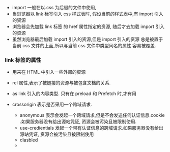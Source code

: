 - import 一般在以.css 为后缀的文件中使用,
- 当浏览器以 link 标签引入 css 样式表时, 假设当前的样式表中,有 import 引入的资源
- 浏览器会先加载 link 标签 的 href 属性指定的资源, 随后才去加载 import 引入的资源
- 虽然浏览器最后加载 import 引入的资源,但是 import 引入的资源 总是被置于当前 css 文件的上面,所以与当前 css 文件中类型同名的属性 容易被覆盖.

### link 标签的属性

- 用来在 HTML 中引入一些外部的资源
- rel 属性,表示了被链接的资源与被包含文档的关系.
- as link 引入的内容类型. 只有在 preload 和 Prefetch 时,才有用
- crossorigin 表示是否采用一个跨域请求.

  - anonymous 表示会发起一个跨域请求,但是不会发送任何认证信息.cookie .如果服务器没有给出源站凭证, 资源会被污染且被限制使用.
  - use-credientials 发起一个带有认证信息的跨域请求.如果服务器没有给出源站凭证, 资源会被污染且被限制使用
  - diasbled
  -
